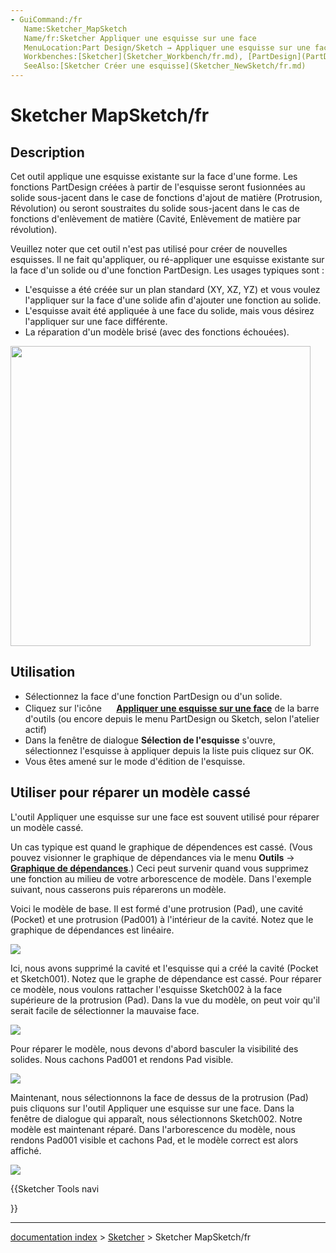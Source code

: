 ```yaml
---
- GuiCommand:/fr
   Name:Sketcher_MapSketch
   Name/fr:Sketcher Appliquer une esquisse sur une face
   MenuLocation:Part Design/Sketch → Appliquer une esquisse sur une face...
   Workbenches:[Sketcher](Sketcher_Workbench/fr.md), [PartDesign](PartDesign_Workbench/fr.md)
   SeeAlso:[Sketcher Créer une esquisse](Sketcher_NewSketch/fr.md)
---
```


# Sketcher MapSketch/fr

## Description

Cet outil applique une esquisse existante sur la face d\'une forme. Les fonctions PartDesign créées à partir de l\'esquisse seront fusionnées au solide sous-jacent dans le case de fonctions d\'ajout de matière (Protrusion, Révolution) ou seront soustraites du solide sous-jacent dans le cas de fonctions d\'enlèvement de matière (Cavité, Enlèvement de matière par révolution).

Veuillez noter que cet outil n\'est pas utilisé pour créer de nouvelles esquisses. Il ne fait qu\'appliquer, ou ré-appliquer une esquisse existante sur la face d\'un solide ou d\'une fonction PartDesign. Les usages typiques sont :

-   L\'esquisse a été créée sur un plan standard (XY, XZ, YZ) et vous voulez l\'appliquer sur la face d\'une solide afin d\'ajouter une fonction au solide.
-   L\'esquisse avait été appliquée à une face du solide, mais vous désirez l\'appliquer sur une face différente.
-   La réparation d\'un modèle brisé (avec des fonctions échouées).

<img alt="" src=images/Sketcher_MapSketch_00.png  style="width:480px;">

## Utilisation

-   Sélectionnez la face d\'une fonction PartDesign ou d\'un solide.
-   Cliquez sur l\'icône **<img src="images/Sketcher_MapSketch.svg" width=16px> [Appliquer une esquisse sur une face](Sketcher_MapSketch/fr.md)** de la barre d\'outils (ou encore depuis le menu PartDesign ou Sketch, selon l\'atelier actif)
-   Dans la fenêtre de dialogue **Sélection de l\'esquisse** s\'ouvre, sélectionnez l\'esquisse à appliquer depuis la liste puis cliquez sur OK.
-   Vous êtes amené sur le mode d\'édition de l\'esquisse.

## Utiliser pour réparer un modèle cassé 

L\'outil Appliquer une esquisse sur une face est souvent utilisé pour réparer un modèle cassé.

Un cas typique est quand le graphique de dépendences est cassé. (Vous pouvez visionner le graphique de dépendances via le menu **Outils** → **[Graphique de dépendances](Std_DependencyGraph/fr.md)**.) Ceci peut survenir quand vous supprimez une fonction au milieu de votre arborescence de modèle. Dans l\'exemple suivant, nous casserons puis réparerons un modèle.

Voici le modèle de base. Il est formé d\'une protrusion (Pad), une cavité (Pocket) et une protrusion (Pad001) à l\'intérieur de la cavité. Notez que le graphique de dépendances est linéaire.

![](images/JschremppFCADEdit1.png )

Ici, nous avons supprimé la cavité et l\'esquisse qui a créé la cavité (Pocket et Sketch001). Notez que le graphe de dépendance est cassé. Pour réparer ce modèle, nous voulons rattacher l\'esquisse Sketch002 à la face supérieure de la protrusion (Pad). Dans la vue du modèle, on peut voir qu\'il serait facile de sélectionner la mauvaise face.

![](images/JschremppFCADEdit2.png )

Pour réparer le modèle, nous devons d\'abord basculer la visibilité des solides. Nous cachons Pad001 et rendons Pad visible.

![](images/JschremppFCADEdit3.png )

Maintenant, nous sélectionnons la face de dessus de la protrusion (Pad) puis cliquons sur l\'outil Appliquer une esquisse sur une face. Dans la fenêtre de dialogue qui apparaît, nous sélectionnons Sketch002. Notre modèle est maintenant réparé. Dans l\'arborescence du modèle, nous rendons Pad001 visible et cachons Pad, et le modèle correct est alors affiché.

![](images/JschremppFCADEdit4.png )





{{Sketcher Tools navi

}}

---
[documentation index](../README.md) > [Sketcher](Sketcher_Workbench.md) > Sketcher MapSketch/fr
